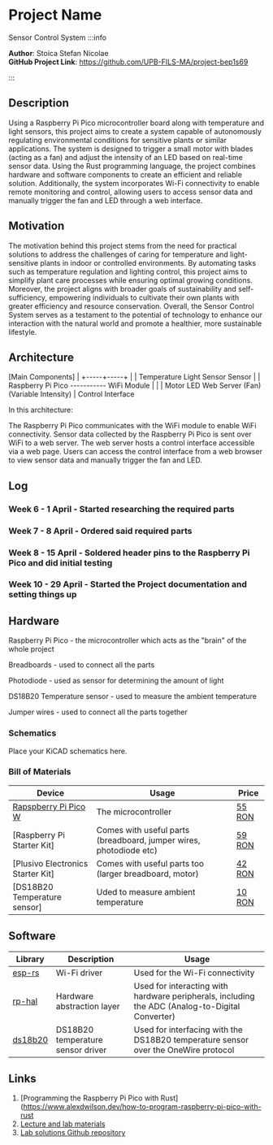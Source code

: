 # Project Name
Sensor Control System
:::info 

**Author**: Stoica Stefan Nicolae \
**GitHub Project Link**: https://github.com/UPB-FILS-MA/project-bep1s69

:::

## Description

Using a Raspberry Pi Pico microcontroller board along with temperature and light sensors, this project aims to create a system capable of autonomously regulating environmental conditions for sensitive plants or similar applications. The system is designed to trigger a small motor with blades (acting as a fan) and adjust the intensity of an LED based on real-time sensor data. Using the Rust programming language, the project combines hardware and software components to create an efficient and reliable solution. Additionally, the system incorporates Wi-Fi connectivity to enable remote monitoring and control, allowing users to access sensor data and manually trigger the fan and LED through a web interface.



## Motivation

The motivation behind this project stems from the need for practical solutions to address the challenges of caring for temperature and light-sensitive plants in indoor or controlled environments. By automating tasks such as temperature regulation and lighting control, this project aims to simplify plant care processes while ensuring optimal growing conditions. Moreover, the project aligns with broader goals of sustainability and self-sufficiency, empowering individuals to cultivate their own plants with greater efficiency and resource conservation. Overall, the Sensor Control System serves as a testament to the potential of technology to enhance our interaction with the natural world and promote a healthier, more sustainable lifestyle.

## Architecture 

[Main Components]
|
+-----+-----+
|           |
Temperature   Light
Sensor        Sensor
|           |
Raspberry Pi Pico ----------- WiFi Module
|           |                   |
Motor       LED             Web Server
(Fan)     (Variable Intensity)   |
Control Interface

In this architecture:

The Raspberry Pi Pico communicates with the WiFi module to enable WiFi connectivity.
Sensor data collected by the Raspberry Pi Pico is sent over WiFi to a web server.
The web server hosts a control interface accessible via a web page.
Users can access the control interface from a web browser to view sensor data and manually trigger the fan and LED.

## Log

<!-- write every week your progress here -->

### Week 6 - 1 April - Started researching the required parts

### Week 7 - 8 April - Ordered said required parts

### Week 8 - 15 April - Soldered header pins to the Raspberry Pi Pico and did initial testing 

### Week 10 - 29 April - Started the Project documentation and setting things up

## Hardware

Raspberry Pi Pico - the microcontroller which acts as the "brain" of the whole project

Breadboards - used to connect all the parts

Photodiode - used as sensor for determining the amount of light

DS18B20 Temperature sensor - used to measure the ambient temperature

Jumper wires - used to connect all the parts together

### Schematics

Place your KiCAD schematics here.

### Bill of Materials

<!-- Fill out this table with all the hardware components that you might need.

The format is 
```
| [Device](link://to/device) | This is used ... | [price](link://to/store) |

```

-->

| Device | Usage | Price |
|--------|--------|-------|
| [Rapspberry Pi Pico W](https://www.raspberrypi.com/documentation/microcontrollers/raspberry-pi-pico.html) | The microcontroller | [55 RON](https://robotescu.net/product/raspberry-pi-pico-w/) |
| [Raspberry Pi Starter Kit] | Comes with useful parts (breadboard, jumper wires, photodiode etc) | [59 RON](https://robotescu.net/product/raspberry-pi-pico-starter-kit/) |
| [Plusivo Electronics Starter Kit] | Comes with useful parts too (larger breadboard, motor) | [42 RON](https://www.emag.ro/kit-plusivo-pentru-introducere-in-electronica-x0019ajd65/pd/D1MZPDMBM/?ref=history-shopping_358424322_77141_1) |
| [DS18B20 Temperature sensor] | Uded to measure ambient temperature | [10 RON](https://www.emag.ro/senzor-temperatura-rezistent-la-apa-ds18b20-cl627/pd/D55RPRBBM/?ref=history-shopping_358801318_38837_1) |

## Software

| Library | Description | Usage |
|---------|-------------|-------|
| [esp-rs](https://github.com/esp-rs) | Wi-Fi driver | Used for the Wi-Fi connectivity |
| [rp-hal](https://github.com/rp-rs/rp-hal) | Hardware abstraction layer | Used for interacting with hardware peripherals, including the ADC (Analog-to-Digital Converter) |
| [ds18b20](https://github.com/awendland/rpi-ds18b20-rust) | DS18B20 temperature sensor driver | Used for interfacing with the DS18B20 temperature sensor over the OneWire protocol |

## Links

<!-- Add a few links that inspired you and that you think you will use for your project -->

1. [Programming the Raspberry Pi Pico with Rust](https://www.alexdwilson.dev/how-to-program-raspberry-pi-pico-with-rust
2. [Lecture and lab materials](https://embedded-rust-101.wyliodrin.com/)
3. [Lab solutions Github repository](https://github.com/UPB-FILS-MA/lab-solutions)

